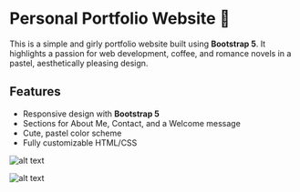 # Personal Portfolio Website 💖

This is a simple and girly portfolio website built using **Bootstrap 5**. It highlights a passion for web development, coffee, and romance novels in a pastel, aesthetically pleasing design.

## Features
- Responsive design with **Bootstrap 5**
- Sections for About Me, Contact, and a Welcome message
- Cute, pastel color scheme
- Fully customizable HTML/CSS

![alt text](https://github.com/[username]/[reponame]/blob/[branch]/image.jpg?raw=true)


![alt text](https://github.com/[username]/[reponame]/blob/[branch]/image.jpg?raw=true)
